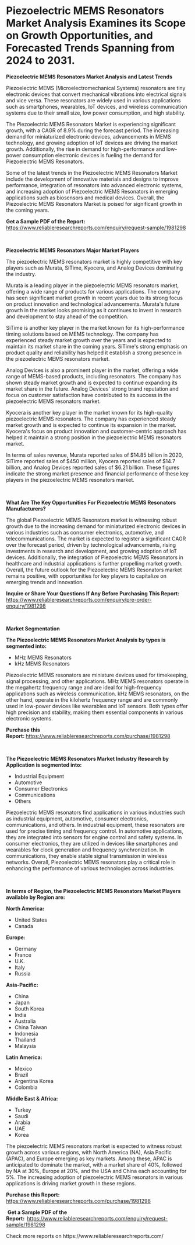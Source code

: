 <p><h1>Piezoelectric MEMS Resonators Market Analysis Examines its Scope on Growth Opportunities, and Forecasted Trends Spanning from 2024 to 2031.</h1></p><p><strong>Piezoelectric MEMS Resonators Market Analysis and Latest Trends</strong></p>
<p><p>Piezoelectric MEMS (Microelectromechanical Systems) resonators are tiny electronic devices that convert mechanical vibrations into electrical signals and vice versa. These resonators are widely used in various applications such as smartphones, wearables, IoT devices, and wireless communication systems due to their small size, low power consumption, and high stability.</p><p>The Piezoelectric MEMS Resonators Market is experiencing significant growth, with a CAGR of 8.9% during the forecast period. The increasing demand for miniaturized electronic devices, advancements in MEMS technology, and growing adoption of IoT devices are driving the market growth. Additionally, the rise in demand for high-performance and low-power consumption electronic devices is fueling the demand for Piezoelectric MEMS Resonators.</p><p>Some of the latest trends in the Piezoelectric MEMS Resonators Market include the development of innovative materials and designs to improve performance, integration of resonators into advanced electronic systems, and increasing adoption of Piezoelectric MEMS Resonators in emerging applications such as biosensors and medical devices. Overall, the Piezoelectric MEMS Resonators Market is poised for significant growth in the coming years.</p></p>
<p><strong>Get a Sample PDF of the Report:&nbsp;</strong> <a href="https://www.reliableresearchreports.com/enquiry/request-sample/1981298">https://www.reliableresearchreports.com/enquiry/request-sample/1981298</a></p>
<p>&nbsp;</p>
<p><strong>Piezoelectric MEMS Resonators Major Market Players</strong></p>
<p><p>The piezoelectric MEMS resonators market is highly competitive with key players such as Murata, SiTime, Kyocera, and Analog Devices dominating the industry. </p><p>Murata is a leading player in the piezoelectric MEMS resonators market, offering a wide range of products for various applications. The company has seen significant market growth in recent years due to its strong focus on product innovation and technological advancements. Murata's future growth in the market looks promising as it continues to invest in research and development to stay ahead of the competition.</p><p>SiTime is another key player in the market known for its high-performance timing solutions based on MEMS technology. The company has experienced steady market growth over the years and is expected to maintain its market share in the coming years. SiTime's strong emphasis on product quality and reliability has helped it establish a strong presence in the piezoelectric MEMS resonators market.</p><p>Analog Devices is also a prominent player in the market, offering a wide range of MEMS-based products, including resonators. The company has shown steady market growth and is expected to continue expanding its market share in the future. Analog Devices' strong brand reputation and focus on customer satisfaction have contributed to its success in the piezoelectric MEMS resonators market.</p><p>Kyocera is another key player in the market known for its high-quality piezoelectric MEMS resonators. The company has experienced steady market growth and is expected to continue its expansion in the market. Kyocera's focus on product innovation and customer-centric approach has helped it maintain a strong position in the piezoelectric MEMS resonators market.</p><p>In terms of sales revenue, Murata reported sales of $14.85 billion in 2020, SiTime reported sales of $450 million, Kyocera reported sales of $14.7 billion, and Analog Devices reported sales of $6.21 billion. These figures indicate the strong market presence and financial performance of these key players in the piezoelectric MEMS resonators market.</p></p>
<p>&nbsp;</p>
<p><strong>What Are The Key Opportunities For Piezoelectric MEMS Resonators Manufacturers?</strong></p>
<p><p>The global Piezoelectric MEMS Resonators market is witnessing robust growth due to the increasing demand for miniaturized electronic devices in various industries such as consumer electronics, automotive, and telecommunications. The market is expected to register a significant CAGR over the forecast period, driven by technological advancements, rising investments in research and development, and growing adoption of IoT devices. Additionally, the integration of Piezoelectric MEMS Resonators in healthcare and industrial applications is further propelling market growth. Overall, the future outlook for the Piezoelectric MEMS Resonators market remains positive, with opportunities for key players to capitalize on emerging trends and innovation.</p></p>
<p><strong>Inquire or Share Your Questions If Any Before Purchasing This Report:</strong> <a href="https://www.reliableresearchreports.com/enquiry/pre-order-enquiry/1981298">https://www.reliableresearchreports.com/enquiry/pre-order-enquiry/1981298</a></p>
<p>&nbsp;</p>
<p><strong>Market Segmentation</strong></p>
<p><strong>The Piezoelectric MEMS Resonators Market Analysis by types is segmented into:</strong></p>
<p><ul><li>MHz MEMS Resonators</li><li>kHz MEMS Resonators</li></ul></p>
<p><p>Piezoelectric MEMS resonators are miniature devices used for timekeeping, signal processing, and other applications. MHz MEMS resonators operate in the megahertz frequency range and are ideal for high-frequency applications such as wireless communication. kHz MEMS resonators, on the other hand, operate in the kilohertz frequency range and are commonly used in low-power devices like wearables and IoT sensors. Both types offer high precision and stability, making them essential components in various electronic systems.</p></p>
<p><strong>Purchase this Report:&nbsp;</strong><a href="https://www.reliableresearchreports.com/purchase/1981298">https://www.reliableresearchreports.com/purchase/1981298</a></p>
<p>&nbsp;</p>
<p><strong>The Piezoelectric MEMS Resonators Market Industry Research by Application is segmented into:</strong></p>
<p><ul><li>Industrial Equipment</li><li>Automotive</li><li>Consumer Electronics</li><li>Communications</li><li>Others</li></ul></p>
<p><p>Piezoelectric MEMS resonators find applications in various industries such as industrial equipment, automotive, consumer electronics, communications, and others. In industrial equipment, these resonators are used for precise timing and frequency control. In automotive applications, they are integrated into sensors for engine control and safety systems. In consumer electronics, they are utilized in devices like smartphones and wearables for clock generation and frequency synchronization. In communications, they enable stable signal transmission in wireless networks. Overall, Piezoelectric MEMS resonators play a critical role in enhancing the performance of various technologies across industries.</p></p>
<p>&nbsp;</p>
<p><strong>In terms of Region, the Piezoelectric MEMS Resonators Market Players available by Region are:</strong></p>
<p>
    <p> <strong> North America: </strong>
        <ul>
            <li>United States</li>
            <li>Canada</li>
        </ul>
        </p> 
    <p> <strong> Europe: </strong>
        <ul>
            <li>Germany</li>
            <li>France</li>
            <li>U.K.</li>
            <li>Italy</li>
            <li>Russia</li>
        </ul>
        </p> 
    <p> <strong> Asia-Pacific: </strong>
        <ul>
            <li>China</li>
            <li>Japan</li>
            <li>South Korea</li>
            <li>India</li>
            <li>Australia</li>
            <li>China Taiwan</li>
            <li>Indonesia</li>
            <li>Thailand</li>
            <li>Malaysia</li>
        </ul>
        </p> 
    <p> <strong> Latin America: </strong>
        <ul>
            <li>Mexico</li>
            <li>Brazil</li>
            <li>Argentina Korea</li>
            <li>Colombia</li>
        </ul>
        </p> 
    <p> <strong> Middle East & Africa: </strong>
        <ul>
            <li>Turkey</li>
            <li>Saudi</li>
            <li>Arabia</li>
            <li>UAE</li>
            <li>Korea</li>
        </ul>
    </p>
    </p>
<p><p>The piezoelectric MEMS resonators market is expected to witness robust growth across various regions, with North America (NA), Asia Pacific (APAC), and Europe emerging as key markets. Among these, APAC is anticipated to dominate the market, with a market share of 40%, followed by NA at 30%, Europe at 20%, and the USA and China each accounting for 5%. The increasing adoption of piezoelectric MEMS resonators in various applications is driving market growth in these regions.</p></p>
<p><strong>Purchase this Report: </strong><a href="https://www.reliableresearchreports.com/purchase/1981298">https://www.reliableresearchreports.com/purchase/1981298</a></p>
<p>&nbsp;<strong>Get a Sample PDF of the Report:&nbsp;&nbsp;</strong><a href="https://www.reliableresearchreports.com/enquiry/request-sample/1981298">https://www.reliableresearchreports.com/enquiry/request-sample/1981298</a></p>
<p><strong></strong></p>
<p>Check more reports on https://www.reliableresearchreports.com/</p>
